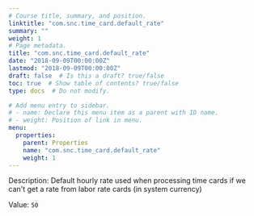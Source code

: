 ```yaml
---
# Course title, summary, and position.
linktitle: "com.snc.time_card.default_rate"
summary: ""
weight: 1
# Page metadata.
title: "com.snc.time_card.default_rate"
date: "2018-09-09T00:00:00Z"
lastmod: "2018-09-09T00:00:00Z"
draft: false  # Is this a draft? true/false
toc: true  # Show table of contents? true/false
type: docs  # Do not modify.

# Add menu entry to sidebar.
# - name: Declare this menu item as a parent with ID name.
# - weight: Position of link in menu.
menu:
  properties:
    parent: Properties
    name: "com.snc.time_card.default_rate"
    weight: 1
---
```


Description: Default hourly rate used when processing time cards if we can't get a rate from labor rate cards (in system currency)


Value: `50`